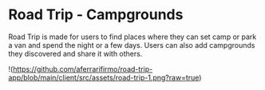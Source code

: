 # Road Trip - Campgrounds

Road Trip is made for users to find places where they can set camp or park a van and spend the night or a few days. Users can also add campgrounds they discovered and share it with others.

!(https://github.com/aferrarifirmo/road-trip-app/blob/main/client/src/assets/road-trip-1.png?raw=true)

